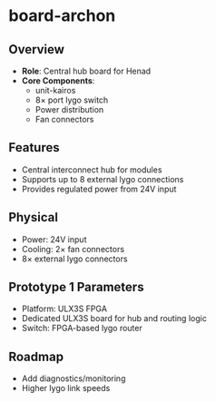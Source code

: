 # board-archon

## Overview
- **Role**: Central hub board for Henad
- **Core Components**:
  - unit-kairos
  - 8× port lygo switch
  - Power distribution
  - Fan connectors

## Features
- Central interconnect hub for modules
- Supports up to 8 external lygo connections
- Provides regulated power from 24V input

## Physical
- Power: 24V input
- Cooling: 2× fan connectors
- 8× external lygo connectors

## Prototype 1 Parameters
- Platform: ULX3S FPGA
- Dedicated ULX3S board for hub and routing logic
- Switch: FPGA-based lygo router

## Roadmap
- Add diagnostics/monitoring
- Higher lygo link speeds
